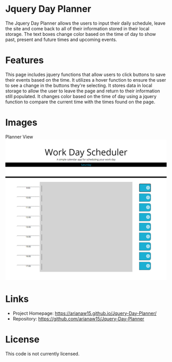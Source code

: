 # Jquery Day Planner

The Jquery Day Planner allows the users to input their daily schedule, leave the site and come back to all of their information stored in their local storage. The text boxes change color based on the time of day to show past, present and future times and upcoming events. 

# Features

This page includes jquery functions that allow users to click buttons to save their events based on the time. It utilizes a hover function to ensure the user to see a change in the buttons they're selecting. It stores data in local storage to allow the user to leave the page and return to their information still populated. It changes color based on the time of day using a jquery function to compare the current time with the times found on the page. 

# Images

Planner View
![Planner page with save buttons and work hours. Colors are all grey because they have all passed for the day](Assets\schedule-img.PNG)

# Links

- Project Homepage: https://arianaw15.github.io/Jquery-Day-Planner/
- Repository: https://github.com/arianaw15/Jquery-Day-Planner

# License

This code is not currently licensed. 